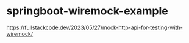 # springboot-wiremock-example

https://fullstackcode.dev/2023/05/27/mock-http-api-for-testing-with-wiremock/
